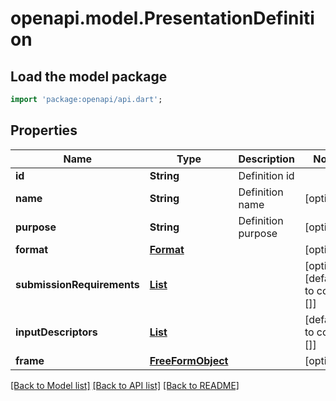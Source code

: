 # openapi.model.PresentationDefinition

## Load the model package

```dart
import 'package:openapi/api.dart';
```

## Properties

| Name                       | Type                                                        | Description        | Notes                            |
| -------------------------- | ----------------------------------------------------------- | ------------------ | -------------------------------- |
| **id**                     | **String**                                                  | Definition id      |
| **name**                   | **String**                                                  | Definition name    | [optional]                       |
| **purpose**                | **String**                                                  | Definition purpose | [optional]                       |
| **format**                 | [**Format**](Format.md)                                     |                    | [optional]                       |
| **submissionRequirements** | [**List<SubmissionRequirement>**](SubmissionRequirement.md) |                    | [optional] [default to const []] |
| **inputDescriptors**       | [**List<InputDescriptor>**](InputDescriptor.md)             |                    | [default to const []]            |
| **frame**                  | [**FreeFormObject**](FreeFormObject.md)                     |                    | [optional]                       |

[[Back to Model list]](../README.md#documentation-for-models) [[Back to API list]](../README.md#documentation-for-api-endpoints) [[Back to README]](../README.md)
